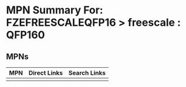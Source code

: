 



# MPN Summary For: FZEFREESCALEQFP16 > freescale : QFP160

## MPNs
  

|MPN|Direct Links|Search Links|
| :--- | :--- | :--- |
||||
